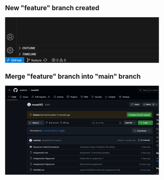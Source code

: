 ## New "feature" branch created 
![alt text](./Resources/image-7.png)


## Merge "feature" branch into "main" branch
![alt text](./Resources/image-8.png)